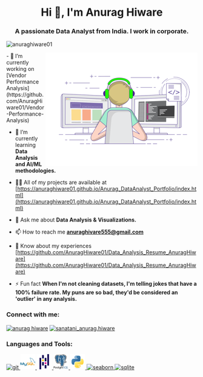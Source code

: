 <h1 align="center">Hi 👋, I'm Anurag Hiware</h1>
<h3 align="center">A passionate Data Analyst from India. I work in corporate.</h3>

<p align="left"> <img src="https://komarev.com/ghpvc/?username=anuraghiware01&label=Profile%20views&color=0e75b6&style=flat" alt="anuraghiware01" /> </p>

<img align="right" alt="Coding" width="400" src="https://raw.githubusercontent.com/devSouvik/devSouvik/master/gif3.gif">
- 🔭 I’m currently working on [Vendor Performance Analysis](https://github.com/AnuragHiware01/Vendor-Performance-Analysis)

- 🌱 I’m currently learning **Data Analysis and AI/ML methodologies.**

- 👨‍💻 All of my projects are available at [https://anuraghiware01.github.io/Anurag_DataAnalyst_Portfolio/index.html](https://anuraghiware01.github.io/Anurag_DataAnalyst_Portfolio/index.html)

- 💬 Ask me about **Data Analysis & Visualizations.**
 
- 📫 How to reach me **anuraghivare555@gmail.com**

- 📄 Know about my experiences [https://github.com/AnuragHiware01/Data_Analysis_Resume_AnuragHiware](https://github.com/AnuragHiware01/Data_Analysis_Resume_AnuragHiware)

- ⚡ Fun fact **When I'm not cleaning datasets, I'm telling jokes that have a 100% failure rate. My puns are so bad, they'd be considered an 'outlier' in any analysis.**

<h3 align="left">Connect with me:</h3>
<p align="left">
<a href="https://www.linkedin.com/in/anurag-hiware-inlink/" target="blank"><img align="center" src="https://raw.githubusercontent.com/rahuldkjain/github-profile-readme-generator/master/src/images/icons/Social/linked-in-alt.svg" alt="anurag hiware" height="30" width="40" /></a>
<a href="https://instagram.com/sanatani_anurag.hiware" target="blank"><img align="center" src="https://raw.githubusercontent.com/rahuldkjain/github-profile-readme-generator/master/src/images/icons/Social/instagram.svg" alt="sanatani_anurag.hiware" height="30" width="40" /></a>
</p>

<h3 align="left">Languages and Tools:</h3>
<p align="left"> <a href="https://git-scm.com/" target="_blank" rel="noreferrer"> <img src="https://www.vectorlogo.zone/logos/git-scm/git-scm-icon.svg" alt="git" width="40" height="40"/> </a> <a href="https://www.mysql.com/" target="_blank" rel="noreferrer"> <img src="https://raw.githubusercontent.com/devicons/devicon/master/icons/mysql/mysql-original-wordmark.svg" alt="mysql" width="40" height="40"/> </a> <a href="https://pandas.pydata.org/" target="_blank" rel="noreferrer"> <img src="https://raw.githubusercontent.com/devicons/devicon/2ae2a900d2f041da66e950e4d48052658d850630/icons/pandas/pandas-original.svg" alt="pandas" width="40" height="40"/> </a> <a href="https://www.postgresql.org" target="_blank" rel="noreferrer"> <img src="https://raw.githubusercontent.com/devicons/devicon/master/icons/postgresql/postgresql-original-wordmark.svg" alt="postgresql" width="40" height="40"/> </a> <a href="https://www.python.org" target="_blank" rel="noreferrer"> <img src="https://raw.githubusercontent.com/devicons/devicon/master/icons/python/python-original.svg" alt="python" width="40" height="40"/> </a> <a href="https://seaborn.pydata.org/" target="_blank" rel="noreferrer"> <img src="https://seaborn.pydata.org/_images/logo-mark-lightbg.svg" alt="seaborn" width="40" height="40"/> </a> <a href="https://www.sqlite.org/" target="_blank" rel="noreferrer"> <img src="https://www.vectorlogo.zone/logos/sqlite/sqlite-icon.svg" alt="sqlite" width="40" height="40"/> </a> </p>

